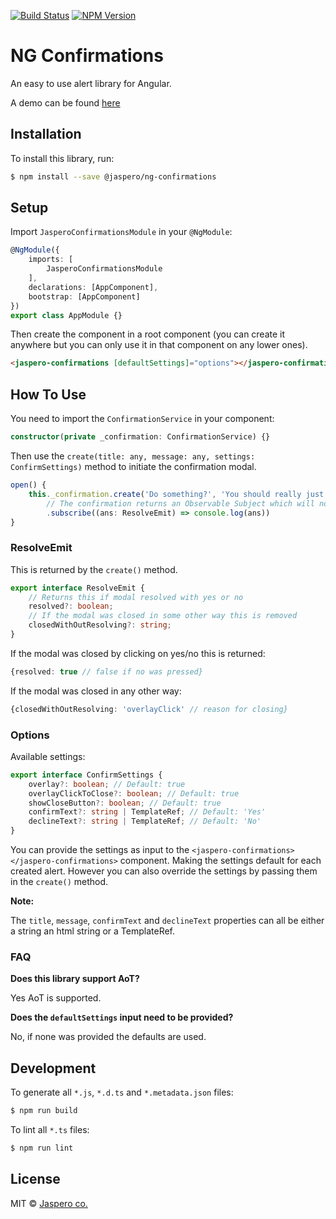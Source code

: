 [![Build Status](https://travis-ci.org/Jaspero/ng-confirmations.svg?branch=master)](https://travis-ci.org/jaspero/ng-confirmations)
[![NPM Version](https://img.shields.io/npm/v/@jaspero/ng-confirmations.svg)](https://www.npmjs.com/package/@jaspero/ng-confirmations)

# NG Confirmations
An easy to use alert library for Angular.

A demo can be found [here](https://stackblitz.com/edit/jaspero-ng-confirmations)

## Installation

To install this library, run:

```bash
$ npm install --save @jaspero/ng-confirmations
```

## Setup
Import `JasperoConfirmationsModule` in your `@NgModule`: 

```ts
@NgModule({
    imports: [
        JasperoConfirmationsModule
    ],
    declarations: [AppComponent],
    bootstrap: [AppComponent]
})
export class AppModule {}
```

Then create the component in a root component (you can create it anywhere but you can only use it in that component on any lower ones).

```html
<jaspero-confirmations [defaultSettings]="options"></jaspero-confirmations>
```


## How To Use 
You need to import the `ConfirmationService` in your component:
 
```typescript
constructor(private _confirmation: ConfirmationService) {}
```

Then use the `create(title: any, message: any, settings: ConfirmSettings)` method to initiate the confirmation modal.

```typescript
open() {
    this._confirmation.create('Do something?', 'You should really just do it.')
        // The confirmation returns an Observable Subject which will notify you about the outcome
        .subscribe((ans: ResolveEmit) => console.log(ans))
}
```

### ResolveEmit

This is returned by the `create()` method.

```typescript
export interface ResolveEmit {
    // Returns this if modal resolved with yes or no
    resolved?: boolean;
    // If the modal was closed in some other way this is removed
    closedWithOutResolving?: string;
}
```

If the modal was closed by clicking on yes/no this is returned: 
```typescript
{resolved: true // false if no was pressed}
```

If the modal was closed in any other way:
 ```typescript
{closedWithOutResolving: 'overlayClick' // reason for closing}
```

### Options

Available settings: 

```typescript
export interface ConfirmSettings {
    overlay?: boolean; // Default: true
    overlayClickToClose?: boolean; // Default: true
    showCloseButton?: boolean; // Default: true
    confirmText?: string | TemplateRef; // Default: 'Yes'
    declineText?: string | TemplateRef; // Default: 'No'
}
```

You can provide the settings as input to the `<jaspero-confirmations></jaspero-confirmations>` component.
Making the settings default for each created alert. However you can also override the settings by
passing them in the `create()` method.

**Note:**

The `title`, `message`, `confirmText` and `declineText` properties can all be either a string an html string or a TemplateRef.

### FAQ

**Does this library support AoT?**

Yes AoT is supported. 

**Does the `defaultSettings` input need to be provided?**

No, if none was provided the defaults are used. 

## Development

To generate all `*.js`, `*.d.ts` and `*.metadata.json` files:

```bash
$ npm run build
```

To lint all `*.ts` files:

```bash
$ npm run lint
```

## License

MIT © [Jaspero co.](mailto:info@jaspero.co)
